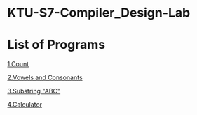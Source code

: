 # KTU-S7-Compiler_Design-Lab
# List of Programs
[1.Count](https://github.com/DeepakAdoor05/KTU-S7-Compiler_Design-Lab/tree/main/count)

[2.Vowels and Consonants](https://github.com/DeepakAdoor05/KTU-S7-Compiler_Design-Lab/tree/main/vowels)

[3.Substring "ABC" ](https://github.com/DeepakAdoor05/KTU-S7-Compiler_Design-Lab/tree/main/substring)

[4.Calculator](https://github.com/DeepakAdoor05/KTU-S7-Compiler_Design-Lab/tree/main/calculator)
